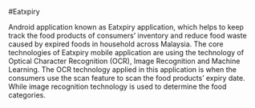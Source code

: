 #Eatxpiry

Android application known as Eatxpiry application, which helps to keep track the food products of consumers’ inventory and reduce food waste caused by expired foods in household across Malaysia. The core technologies of Eatxpiry mobile application are using the technology of Optical Character Recognition (OCR), Image Recognition and Machine Learning. The OCR technology applied in this application is when the consumers use the scan feature to scan the food products’ expiry date. While image recognition technology is used to determine the food categories.
